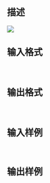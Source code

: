 ## 描述

<img border=0 src=http://60.191.162.158:8080/JudgeOnline/images/tsinghua/NO7/7_2.jpg>

## 输入格式

 

## 输出格式

 

## 输入样例

```plaintext
 
```

## 输出样例

```plaintext
 
```



 



 

